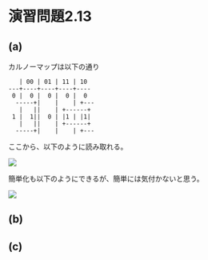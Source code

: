 # 演習問題2.13

## (a)

カルノーマップは以下の通り
```
   | 00 | 01 | 11 | 10
---+----+----+----+----
 0 |  0 |  0 |  0 |  0
  -----+|    | 	  | +---
   |   ||    | +------+
 1 |  1||  0 | |1 | |1|
   |   ||    | +------+
  -----+|    | 	  | +---
```	     	       
ここから、以下のように読み取れる。

<img src="https://horie-t.github.io/DigitalDesignAndComputerArchitecture-Ans/images/ex2-13/ex2-13-a-1.png" />

簡単化も以下のようにできるが、簡単には気付かないと思う。

<img src="https://horie-t.github.io/DigitalDesignAndComputerArchitecture-Ans/images/ex2-13/ex2-13-a.png" />

## (b)

## (c)

